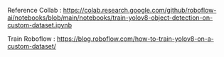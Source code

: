 Reference 
Collab          : https://colab.research.google.com/github/roboflow-ai/notebooks/blob/main/notebooks/train-yolov8-object-detection-on-custom-dataset.ipynb

Train Roboflow  : https://blog.roboflow.com/how-to-train-yolov8-on-a-custom-dataset/
